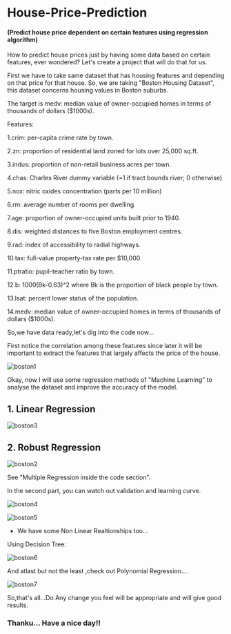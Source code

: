 # House-Price-Prediction
#### (Predict house price dependent on certain features using regression algorithm)

How to predict house prices just by having some data based on certain features, ever wondered?
Let's create a project that will do that for us.

First we have to take same dataset that has housing features and depending on that price for that house.
So, we are taking "Boston Housing Dataset", this dataset concerns housing values in Boston suburbs.

The target is medv: median value of owner-occupied homes in terms of thousands of dollars ($1000s).

Features:

1.crim: per-capita crime rate by town.

2.zn: proportion of residential land zoned for lots over 25,000 sq.ft.

3.indus: proportion of non-retail business acres per town.

4.chas: Charles River dummy variable (=1 if tract bounds river; 0 otherwise)

5.nox: nitric oxides concentration (parts per 10 million)

6.rm: average number of rooms per dwelling.

7.age: proportion of owner-occupied units built prior to 1940.

8.dis: weighted distances to five Boston employment centres.

9.rad: index of accessibility to radial highways.

10.tax: full-value property-tax rate per $10,000.

11.ptratio: pupil-teacher ratio by town.

12.b: 1000(Bk-0.63)^2 where Bk is the proportion of black people by town.

13.lsat: percent lower status of the population.

14.medv: median value of owner-occupied homes in terms of thousands of dollars ($1000s).

So,we have data ready,let's dig into the code now...

First notice the correlation among these features since later it will be important to extract the features that largely affects the
price of the house.

![boston1](https://user-images.githubusercontent.com/30611434/42888701-6b1ef568-8ac6-11e8-9efa-819af746f492.png)

Okay, now I will use some regression methods of "Machine Learning" to analyse the dataset and improve the accuracy of the model.

## 1. Linear Regression

![boston3](https://user-images.githubusercontent.com/30611434/42889202-78a9ad6c-8ac7-11e8-8786-3034dfdeec80.png)

## 2. Robust Regression

![boston2](https://user-images.githubusercontent.com/30611434/42889064-26a2e8f8-8ac7-11e8-8906-3084680c3bf4.png)

See "Multiple Regression inside the code section".

In the second part, you can watch out validation and learning curve.

![boston4](https://user-images.githubusercontent.com/30611434/42892543-b33c2024-8acf-11e8-9bc5-443e8808fe17.png)

![boston5](https://user-images.githubusercontent.com/30611434/42892551-b6f5c490-8acf-11e8-87e7-250d55ae97a4.png)

* We have some Non Linear Realtionships too...

Using Decision Tree:

![boston6](https://user-images.githubusercontent.com/30611434/42892814-607859ba-8ad0-11e8-8d71-2ddbebf70fc6.png)

And atlast but not the least ,check out Polynomial Regression....

![boston7](https://user-images.githubusercontent.com/30611434/42892931-a7c5fa7a-8ad0-11e8-92b9-1a679598fd6c.png)

So,that's all...Do Any change you feel will be appropriate and will give good results.

### Thanku... Have a nice day!! 
